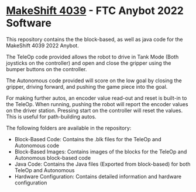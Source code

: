 #  [MakeShift 4039](https://nodejs.org/)  - FTC Anybot 2022 Software

This repository contains the the block-based, as well as java code for the MakeShift 4039 2022 Anybot. 

The TeleOp code provided allows the robot to drive in Tank Mode (Both joysticks on the controller) and open and close the gripper using the bumper buttons on the controller.

The Autonomous code provided will score on the low goal by closing the gripper, driving forward, and pushing the game piece into the goal.

For making further autos, an encoder value read-out and reset is built-in to the TeleOp. When running, pushing the robot will report the encoder values on the driver station. Pressing start on the controller will reset the values. This is useful for path-building autos.

The following folders are available in the repository:

- Block-Based Code: Contains the .blk files for the TeleOp and Autonomous code
- Block-Based Images: Contains images of the blocks for the TeleOp and Autonomous block-based code
- Java Code: Contains the Java files (Exported from block-based) for both TeleOp and Autonomous
- Hardware Configuration: Contains detailed information and hardware configuration